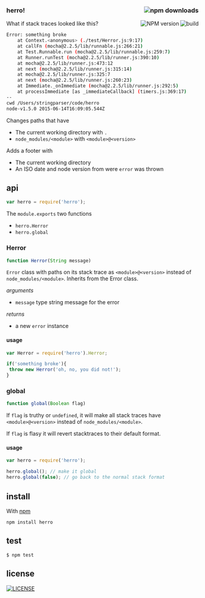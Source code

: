 ### herro! [<img alt="npm downloads" src="http://img.shields.io/npm/dm/herro.svg?style=flat-square" align="right"/>](http://img.shields.io/npm/dm/herro.svg)
[<img alt="build" src="http://img.shields.io/travis/stringparser/herro/master.svg?style=flat-square" align="right"/>](https://travis-ci.org/stringparser/herro/builds)
[<img alt="NPM version" src="http://img.shields.io/npm/v/herro.svg?style=flat-square" align="right"/>](http://www.npmjs.org/package/herro)

What if stack traces looked like this?

```sh
Error: something broke
    at Context.<anonymous> (./test/Herror.js:9:17)
    at callFn (mocha@2.2.5/lib/runnable.js:266:21)
    at Test.Runnable.run (mocha@2.2.5/lib/runnable.js:259:7)
    at Runner.runTest (mocha@2.2.5/lib/runner.js:390:10)
    at mocha@2.2.5/lib/runner.js:473:12
    at next (mocha@2.2.5/lib/runner.js:315:14)
    at mocha@2.2.5/lib/runner.js:325:7
    at next (mocha@2.2.5/lib/runner.js:260:23)
    at Immediate._onImmediate (mocha@2.2.5/lib/runner.js:292:5)
    at processImmediate [as _immediateCallback] (timers.js:369:17)
--
cwd /Users/stringparser/code/herro
node-v1.5.0 2015-06-14T16:09:05.544Z
```
Changes paths that have
 - The current working directory with `.`
 - `node_modules/<module>` with `<module>@<version>`

Adds a footer with
 - The current working directory
 - An ISO date and node version from were `error` was thrown

## api
```js
var herro = require('herro');
```

The `module.exports` two functions
 - `herro.Herror`
 - `herro.global`

### Herror
```js
function Herror(String message)
```
`Error` class with paths on its stack trace as `<module>@<version>`
instead of `node_modules/<module>`. Inherits from the Error class.

_arguments_
- `message` type string message for the error

_returns_
- a new `error` instance

#### usage
```js
var Herror = require('herro').Herror;

if('something broke'){
 throw new Herror('oh, no, you did not!');
}
```

### global
```js
function global(Boolean flag)
```

If `flag` is truthy or `undefined`, it will make all stack traces
have `<module>@<version>` instead of `node_modules/<module>`.

If `flag` is flasy it will revert stacktraces to their default format.

#### usage
```js
var herro = require('herro');

herro.global(); // make it global
herro.global(false); // go back to the normal stack format
```

## install

With [npm](https://www.npmjs.com)

```
npm install herro
```

## test

```
$ npm test
```

## license

[<img alt="LICENSE" src="http://img.shields.io/npm/l/herro.svg?style=flat-square"/>](http://opensource.org/licenses/MIT)
